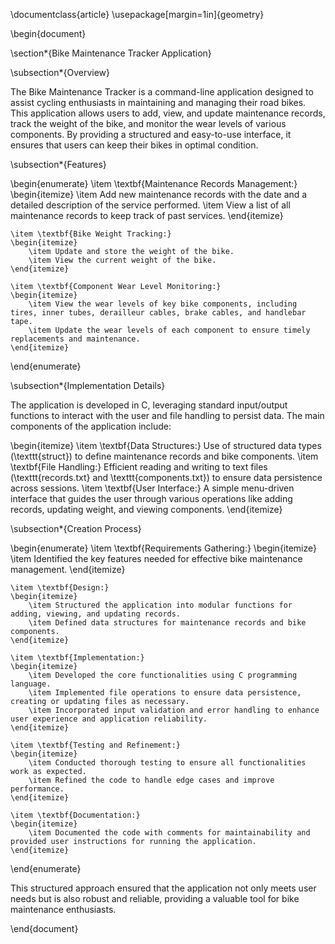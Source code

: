 \documentclass{article}
\usepackage[margin=1in]{geometry}

\begin{document}

\section*{Bike Maintenance Tracker Application}

\subsection*{Overview}

The Bike Maintenance Tracker is a command-line application designed to assist cycling enthusiasts in maintaining and managing their road bikes. This application allows users to add, view, and update maintenance records, track the weight of the bike, and monitor the wear levels of various components. By providing a structured and easy-to-use interface, it ensures that users can keep their bikes in optimal condition.

\subsection*{Features}

\begin{enumerate}
    \item \textbf{Maintenance Records Management:}
    \begin{itemize}
        \item Add new maintenance records with the date and a detailed description of the service performed.
        \item View a list of all maintenance records to keep track of past services.
    \end{itemize}
    
    \item \textbf{Bike Weight Tracking:}
    \begin{itemize}
        \item Update and store the weight of the bike.
        \item View the current weight of the bike.
    \end{itemize}
    
    \item \textbf{Component Wear Level Monitoring:}
    \begin{itemize}
        \item View the wear levels of key bike components, including tires, inner tubes, derailleur cables, brake cables, and handlebar tape.
        \item Update the wear levels of each component to ensure timely replacements and maintenance.
    \end{itemize}
\end{enumerate}

\subsection*{Implementation Details}

The application is developed in C, leveraging standard input/output functions to interact with the user and file handling to persist data. The main components of the application include:

\begin{itemize}
    \item \textbf{Data Structures:} Use of structured data types (\texttt{struct}) to define maintenance records and bike components.
    \item \textbf{File Handling:} Efficient reading and writing to text files (\texttt{records.txt} and \texttt{components.txt}) to ensure data persistence across sessions.
    \item \textbf{User Interface:} A simple menu-driven interface that guides the user through various operations like adding records, updating weight, and viewing components.
\end{itemize}

\subsection*{Creation Process}

\begin{enumerate}
    \item \textbf{Requirements Gathering:}
    \begin{itemize}
        \item Identified the key features needed for effective bike maintenance management.
    \end{itemize}
    
    \item \textbf{Design:}
    \begin{itemize}
        \item Structured the application into modular functions for adding, viewing, and updating records.
        \item Defined data structures for maintenance records and bike components.
    \end{itemize}
    
    \item \textbf{Implementation:}
    \begin{itemize}
        \item Developed the core functionalities using C programming language.
        \item Implemented file operations to ensure data persistence, creating or updating files as necessary.
        \item Incorporated input validation and error handling to enhance user experience and application reliability.
    \end{itemize}
    
    \item \textbf{Testing and Refinement:}
    \begin{itemize}
        \item Conducted thorough testing to ensure all functionalities work as expected.
        \item Refined the code to handle edge cases and improve performance.
    \end{itemize}
    
    \item \textbf{Documentation:}
    \begin{itemize}
        \item Documented the code with comments for maintainability and provided user instructions for running the application.
    \end{itemize}
\end{enumerate}

This structured approach ensured that the application not only meets user needs but is also robust and reliable, providing a valuable tool for bike maintenance enthusiasts.

\end{document}
